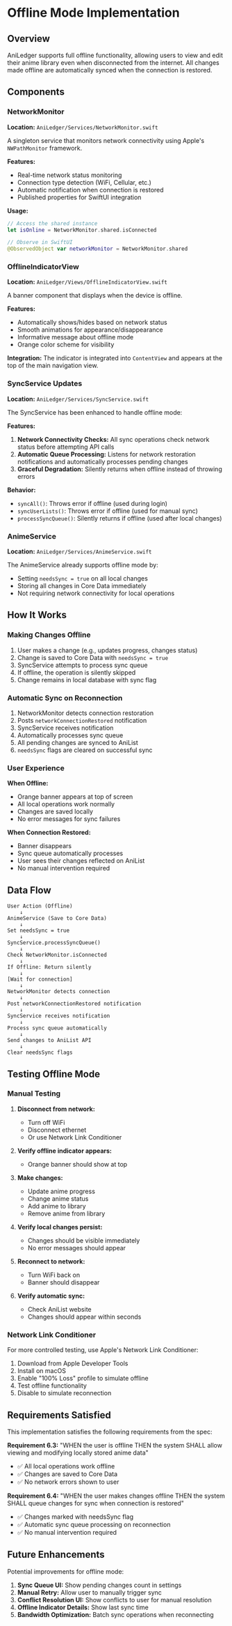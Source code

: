 # Offline Mode Implementation

## Overview

AniLedger supports full offline functionality, allowing users to view and edit their anime library even when disconnected from the internet. All changes made offline are automatically synced when the connection is restored.

## Components

### NetworkMonitor

**Location:** `AniLedger/Services/NetworkMonitor.swift`

A singleton service that monitors network connectivity using Apple's `NWPathMonitor` framework.

**Features:**
- Real-time network status monitoring
- Connection type detection (WiFi, Cellular, etc.)
- Automatic notification when connection is restored
- Published properties for SwiftUI integration

**Usage:**
```swift
// Access the shared instance
let isOnline = NetworkMonitor.shared.isConnected

// Observe in SwiftUI
@ObservedObject var networkMonitor = NetworkMonitor.shared
```

### OfflineIndicatorView

**Location:** `AniLedger/Views/OfflineIndicatorView.swift`

A banner component that displays when the device is offline.

**Features:**
- Automatically shows/hides based on network status
- Smooth animations for appearance/disappearance
- Informative message about offline mode
- Orange color scheme for visibility

**Integration:**
The indicator is integrated into `ContentView` and appears at the top of the main navigation view.

### SyncService Updates

**Location:** `AniLedger/Services/SyncService.swift`

The SyncService has been enhanced to handle offline mode:

**Features:**
1. **Network Connectivity Checks:** All sync operations check network status before attempting API calls
2. **Automatic Queue Processing:** Listens for network restoration notifications and automatically processes pending changes
3. **Graceful Degradation:** Silently returns when offline instead of throwing errors

**Behavior:**
- `syncAll()`: Throws error if offline (used during login)
- `syncUserLists()`: Throws error if offline (used for manual sync)
- `processSyncQueue()`: Silently returns if offline (used after local changes)

### AnimeService

**Location:** `AniLedger/Services/AnimeService.swift`

The AnimeService already supports offline mode by:
- Setting `needsSync = true` on all local changes
- Storing all changes in Core Data immediately
- Not requiring network connectivity for local operations

## How It Works

### Making Changes Offline

1. User makes a change (e.g., updates progress, changes status)
2. Change is saved to Core Data with `needsSync = true`
3. SyncService attempts to process sync queue
4. If offline, the operation is silently skipped
5. Change remains in local database with sync flag

### Automatic Sync on Reconnection

1. NetworkMonitor detects connection restoration
2. Posts `networkConnectionRestored` notification
3. SyncService receives notification
4. Automatically processes sync queue
5. All pending changes are synced to AniList
6. `needsSync` flags are cleared on successful sync

### User Experience

**When Offline:**
- Orange banner appears at top of screen
- All local operations work normally
- Changes are saved locally
- No error messages for sync failures

**When Connection Restored:**
- Banner disappears
- Sync queue automatically processes
- User sees their changes reflected on AniList
- No manual intervention required

## Data Flow

```
User Action (Offline)
    ↓
AnimeService (Save to Core Data)
    ↓
Set needsSync = true
    ↓
SyncService.processSyncQueue()
    ↓
Check NetworkMonitor.isConnected
    ↓
If Offline: Return silently
    ↓
[Wait for connection]
    ↓
NetworkMonitor detects connection
    ↓
Post networkConnectionRestored notification
    ↓
SyncService receives notification
    ↓
Process sync queue automatically
    ↓
Send changes to AniList API
    ↓
Clear needsSync flags
```

## Testing Offline Mode

### Manual Testing

1. **Disconnect from network:**
   - Turn off WiFi
   - Disconnect ethernet
   - Or use Network Link Conditioner

2. **Verify offline indicator appears:**
   - Orange banner should show at top

3. **Make changes:**
   - Update anime progress
   - Change anime status
   - Add anime to library
   - Remove anime from library

4. **Verify local changes persist:**
   - Changes should be visible immediately
   - No error messages should appear

5. **Reconnect to network:**
   - Turn WiFi back on
   - Banner should disappear

6. **Verify automatic sync:**
   - Check AniList website
   - Changes should appear within seconds

### Network Link Conditioner

For more controlled testing, use Apple's Network Link Conditioner:

1. Download from Apple Developer Tools
2. Install on macOS
3. Enable "100% Loss" profile to simulate offline
4. Test offline functionality
5. Disable to simulate reconnection

## Requirements Satisfied

This implementation satisfies the following requirements from the spec:

**Requirement 6.3:** "WHEN the user is offline THEN the system SHALL allow viewing and modifying locally stored anime data"
- ✅ All local operations work offline
- ✅ Changes are saved to Core Data
- ✅ No network errors shown to user

**Requirement 6.4:** "WHEN the user makes changes offline THEN the system SHALL queue changes for sync when connection is restored"
- ✅ Changes marked with needsSync flag
- ✅ Automatic sync queue processing on reconnection
- ✅ No manual intervention required

## Future Enhancements

Potential improvements for offline mode:

1. **Sync Queue UI:** Show pending changes count in settings
2. **Manual Retry:** Allow user to manually trigger sync
3. **Conflict Resolution UI:** Show conflicts to user for manual resolution
4. **Offline Indicator Details:** Show last sync time
5. **Bandwidth Optimization:** Batch sync operations when reconnecting
